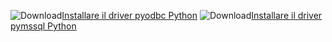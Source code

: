 ![Download](../ssms/media/download-icon.png)[Installare il driver pyodbc Python](../connect/python/pyodbc/step-1-configure-development-environment-for-pyodbc-python-development.md) ![Download](../ssms/media/download-icon.png)[Installare il driver pymssql Python](../connect/python/pymssql/step-1-configure-development-environment-for-pymssql-python-development.md) 